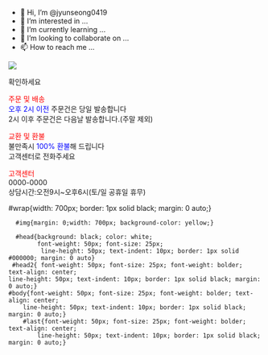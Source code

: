 - 👋 Hi, I’m @jyunseong0419
- 👀 I’m interested in ...
- 🌱 I’m currently learning ...
- 💞️ I’m looking to collaborate on ...
- 📫 How to reach me ...

<!---
jyunseong0419/jyunseong0419 is a ✨ special ✨ repository because its `README.md` (this file) appears on your GitHub profile.
You can click the Preview link to take a look at your changes.
--->
<div id="wrap">
  <p id="img"><img src="../html/img/Ms.jpg"></p>
  <p id="head">확인하세요</p>
 <p id="head2"><span style="color: red;">주문 및 배송</span><br><span style="color: blue;">오후 2시 이전</span> 주문건은 당일 발송합니다<br>2시 이후 주문건은 다음날 발송합니다.(주말 제외)</p>
 <p id="body"><span style="color: red;">교환 및 환불</span><br>불만족시 <span style="color: blue;">100% 환불</span>해 드립니다<br>고객센터로 전화주세요</p>
 <p id="last"><span style="color: red;">고객센터</span><br>0000-0000<br>상담시간:오전9시~오후6시(토/일 공휴일 휴무)</p>
</div>






#wrap{width: 700px; border: 1px solid black;
      margin: 0 auto;}

      #img{margin: 0;width: 700px; background-color: yellow;}

      #head{background: black; color: white;
            font-weight: 50px; font-size: 25px;
             line-height: 50px; text-indent: 10px; border: 1px solid #000000; margin: 0 auto}
     #head2{ font-weight: 50px; font-size: 25px; font-weight: bolder; text-align: center;
    line-height: 50px; text-indent: 10px; border: 1px solid black; margin: 0 auto;}
    #body{font-weight: 50px; font-size: 25px; font-weight: bolder; text-align: center;
        line-height: 50px; text-indent: 10px; border: 1px solid black; margin: 0 auto;}
        #last{font-weight: 50px; font-size: 25px; font-weight: bolder; text-align: center; 
            line-height: 50px; text-indent: 10px; border: 1px solid black; margin: 0 auto;}
           
